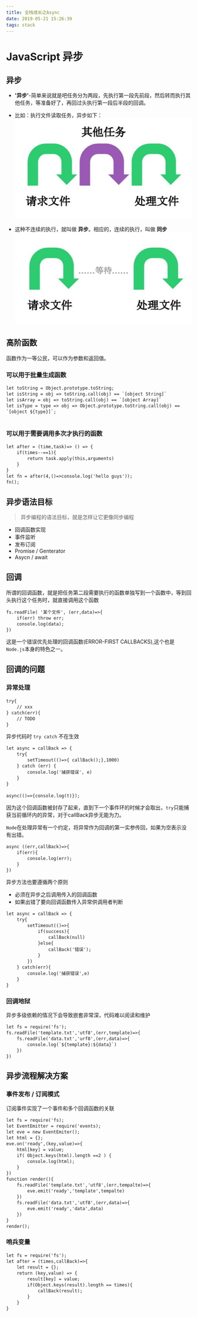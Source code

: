 ```yaml
---
title: 全栈成长之Async
date: 2019-05-21 15:26:39
tags: stack
---
```


# JavaScript 异步

## 异步

- __'异步'__-简单来说就是吧任务分为两段，先执行第一段先前段，然后转而执行其他任务，等准备好了，再回过头执行第一段后半段的回调。  
- 比如：执行文件读取任务，异步如下：  
 ![ASYNC1](../../images/stacker/asyncfunc1.png)

- 这种不连续的执行，就叫做 __异步__。相应的，连续的执行，叫做 __同步__  
 ![ASYNC2](../../images/stacker/syncfunc2.png)


## 高阶函数
  
函数作为一等公民，可以作为参数和返回值。

### 可以用于批量生成函数  
```
let toString = Object.prototype.toString;
let isString = obj => toString.call(obj) == `[object String]`
let isArray = obj => toString.call(obj) == `[object Array]`
let isType = type => obj => Object.prototype.toString.call(obj) == `[object ${type}]`;


```

### 可以用于需要调用多次才执行的函数
```
let after = (time,task)=> () => {
    if(times--==1){
        return task.apply(this,arguments)
    }
}
let fn = after(4,()=>console.log('hello guys'));
fn();

```

## 异步语法目标

> 异步编程的语法目标，就是怎样让它更像同步编程  

- 回调函数实现
- 事件监听
- 发布订阅
- Promise / Genterator
- Asycn / await  

## 回调  

所谓的回调函数，就是把任务第二段需要执行的函数单独写到一个函数中，等到回头执行这个任务时，就直接调用这个函数

```
fs.readFile( '某个文件', (err,data)=>{
    if(err) throw err;
    console.log(data);
})

```  
这是一个错误优先处理的回调函数(ERROR-FIRST CALLBACKS),这个也是`Node.js`本身的特色之一。

## 回调的问题  

### 异常处理  
```
try{
    // xxx
} catch(err){
    // TODO
}
```  
异步代码时 `try catch` 不在生效  
```
let async = callBack => {
    try{
        setTimeout(()=>{ callBack();},1000)
    } catch (err) {
        console.log('捕获错误', e)
    }
}

async(()=>{console.log(t)});
```
因为这个回调函数被封存了起来，直到下一个事件环的时候才会取出，`try`只能捕获当前循环内的异常，对于callBack异步无能为力。  

`Node`在处理异常有一个约定，将异常作为回调的第一实参传回，如果为空表示没有出错。

```
async ((err,callBack)=>{
    if(err){
        console.log(err);
    }
})

```  
异步方法也要遵循两个原则  
- 必须在异步之后调用传入的回调函数
- 如果出错了要向回调函数传入异常供调用者判断
```
let async = callBack => {
    try{
        setTimeout(()=>{
            if(success){
                callBack(null)
            }else{
                callBack('错误');
            }
        })
    } catch(err){
        console.log('捕获错误',e)
    }
}

```

### 回调地狱
异步多级依赖的情况下会导致嵌套非常深，代码难以阅读和维护

```
let fs = require('fs');
fs.readFile('template.txt','utf8',(err,template)=>{
    fs.readFile('data.txt','urf8',(err,data)=>{
        console.log(`${template}:${data}`)
    })
})

```


## 异步流程解决方案

### 事件发布 / 订阅模式  
订阅事件实现了一个事件和多个回调函数的关联
```
let fs = require('fs);
let EventEmitter = require('events);
let eve = new EventEmiter();
let html = {};
eve.on('ready',(key,value)=>{
    html[key] = value;
    if( Object.keys(html).length ==2 ) {
        console.log(html);
    }
})
function render(){
    fs.readFile('template.txt','utf8',(err,tempalte)=>{
        eve.emit('ready','template',tempalte)
    })
    fs.readFile('data.txt','utf8',(err,data)=>{
        eve.emit('ready','data',data)
    })
}
render();
```

### 哨兵变量

```
let fs = require('fs');
let after = (times,callBack)=>{
    let result = {};
    return (key,value) => {
        result[key] = value;
        if(Object.keys(result).length == times){
            callBack(result);
        }
    }
}
```